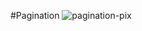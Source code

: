 #Pagination
![pagination-pix](https://encrypted-tbn0.gstatic.com/images?q=tbn:ANd9GcQx2mn1aTzlvlFf3r1PnyFM8PH8zk5AWaocZw&usqp=CAU)
